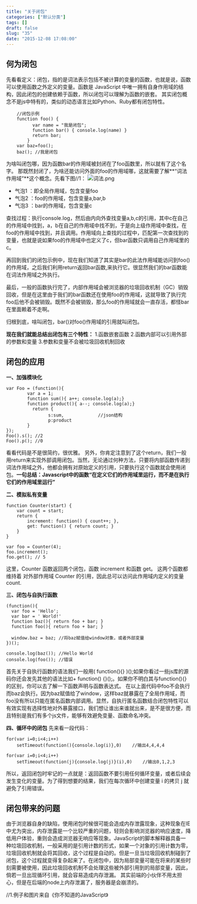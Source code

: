 ```yaml
---
title: "关于闭包"
categories: ["默认分类"]
tags: []
draft: false
slug: "35"
date: "2015-12-08 17:08:00"
---
```


何为闭包
----

先看看定义：闭包，指的是词法表示包括不被计算的变量的函数，也就是说，函数可以使用函数之外定义的变量。函数是 JavaScript 中唯一拥有自身作用域的结构，因此闭包的创建依赖于函数，所以闭包可以理解为函数的嵌套。
其实闭包概念不是js中特有的，类似的动态语言比如Python、Ruby都有闭包特性。

        //闭包示例    
        function foo() {
              var name = "我是闭包";
              function bar() { console.log(name) }
              return bar;
            }
        var baz=foo();
        baz(); //我是闭包

为啥叫闭包哪，因为函数bar的作用域被封闭在了foo函数里，所以就有了这个名字。
那既然封闭了，为啥还能访问外面的foo的作用域哪，这就需要了解**“词法作用域”**这个概念。先看下图//1：
![词法.png][1]

 - 气泡1 ：即全局作用域，包含变量foo
 - 气泡2 ：foo的作用域，包含变量a,bar,b
 - 气泡3 ：bar的作用域，包含变量c

查找过程：执行console.log，然后由内向外查找变量a,b,c的引用，其中c在自己的作用域中找到，a，b在自己的作用域中找不到，于是向上级作用域中查找，在foo的作用域中找到，并且调用。作用域向上查找的过程中，匹配第一次查找到的变量，也就是说如果foo的作用域中也定义了c，但bar函数只调用自己作用域里的c。

再回到我们的闭包示例中，现在我们知道了其实是bar的此法作用域能访问到foo()的作用域，之后我们利用return返回bar函数,来执行它。很显然我们的bar函数能在词法作用域之外执行。

最后，一般的函数执行完了，内部作用域会被浏览器的垃圾回收机制（GC）销毁回收，但是在这里由于我们的bar函数还在使用foo的作用域，这就导致了执行完foo后他不会被销毁。既然不会被销毁，那么foo的作用域就会一直存活，都怪bar在里面赖着不走啊。

归根到底，啥叫闭包，bar()对foo()作用域的引用就叫闭包。

**现在我们就能总结出闭包有三个特性：**
1.函数嵌套函数
2.函数内部可以引用外部的参数和变量
3.参数和变量不会被垃圾回收机制回收

**闭包的应用**
---------

**一、加强模块化**

    var Foo = (function(){
            var a = 1;
            function sum(){ a++; console.log(a);}
            function product(){ a--; console.log(a);}
              return {
                    s:sum,             //json结构
                    p:product
            }
    });
    Foo().s(); //2
    Foo().p(); //0 

看看代码是不是很简约，很优雅。
另外，你肯定注意到了这个return，我们一般用return来实现外部调用闭包。当然，无论通过何种方法，只要将内部函数传递到词法作用域之外，他都会拥有对原始定义的引用，只要执行这个函数就会使用闭包。**一句总结：Javascript中的函数“在定义它们的作用域里运行，而不是在执行它们的作用域里运行”**

**二、模拟私有变量**

    function Counter(start) {
        var count = start;
        return {
            increment: function() { count++; },
            get: function() { return count; }
        }
    }
    
    var foo = Counter(4);
    foo.increment();
    foo.get(); // 5

这里，Counter 函数返回两个闭包，函数 increment 和函数 get。 这两个函数都维持着 对外部作用域 Counter 的引用，因此总可以访问此作用域内定义的变量 count.

**三、闭包与自执行函数**

    (function(){
      var foo = 'Hello';
      var bar = ' World!'
      function baz(){ return foo + bar; }
      function foo(){ return foo + bar; }
      
      window.baz = baz; //将baz赋值给window对象，或者外部变量
    })();
    
    console.log(baz()); //Hello World
    console.log(foo()); //错误
首先关于自执行函数的语法我们一般用( function(){} )();如果你看过一些js库的源码你还会发先其他的语法比如+ function() {}();。如果你不明白其与function(){} 的区别，你可以去了解一下函数声明与函数表达式。
在以上面代码中foo不会执行而baz会执行。因为baz赋值给了window，这样baz就暴露在了全局作用域，而foo没有所以只能在匿名函数内部调用。显然，自执行匿名函数结合闭包特性可以有效实现有选择性地对外暴露接口，我们想让谁出来谁就出来，是不是很方便，而且特别是我们有多个js文件，能够有效避免变量、函数命名冲突。

**四、循环中的闭包**
先来看一段代码：

    for(var i=0;i<4;i++)
        setTimeout(function(){console.log(i)},0)    //输出4,4,4,4
    
    for(var i=0;i<4;i++)
        setTimeout(function(j){console.log(j)}(i),0)    //输出0,1,2,3

所以，返回闭包时牢记的一点就是：返回函数不要引用任何循环变量，或者后续会发生变化的变量。为了得到想要的结果，我们在每次循环中创建变量 i 的拷贝 j 就避免了引用错误。

闭包带来的问题
-------

由于浏览器自身的缺陷，使用闭包时候很可能会造成内存泄露现象，这种现象在IE中尤为突出，内存泄露是一个比较严重的问题，轻则会影响浏览器的响应速度，降低用户体验，重则会造成浏览器无响应等现象。JavaScript的脚本解释器具备一种垃圾回收机制，一般采用的是引用计数的形式，如果一个对象的引用计数为零，垃圾回收机制就会将其回收，这个过程是自动的。但是一旦当垃圾回收机制碰到了闭包，这个过程就变得复杂起来了。在闭包中，因为局部变量可能在将来的某些时刻需要被使用，因此垃圾回收机制不会处理这些被外部引用到的局部变量，因此，倘若一旦出现循环引用，就会容易造成内存泄漏。
其实前端的小伙伴不用太担心，但是在后端的node上内存泄漏了，服务器是会崩溃的。


//1.例子和图片来自《你不知道的JavaScript》

  [1]: http://www.zhangchen915.com/usr/uploads/2015/12/2280976758.png
